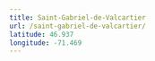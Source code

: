 ```yaml
---
title: Saint-Gabriel-de-Valcartier
url: /saint-gabriel-de-valcartier/
latitude: 46.937
longitude: -71.469
---
```

